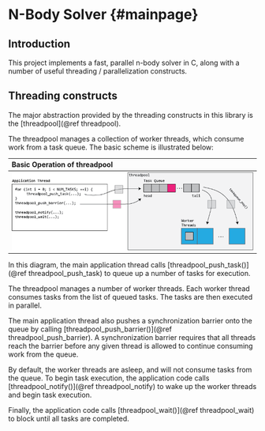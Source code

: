 N-Body Solver {#mainpage}
=========================

## Introduction
This project implements a fast, parallel n-body solver in C, along with a number of useful threading / parallelization constructs.

## Threading constructs
The major abstraction provided by the threading constructs in this library is the [threadpool](@ref threadpool).

The threadpool manages a collection of worker threads, which consume work from a task queue. The basic scheme is illustrated below:

| Basic Operation of threadpool |
| :---- |
| ![](img/threadpool.png) |

In this diagram, the main application thread calls [threadpool_push_task()](@ref threadpool_push_task) to queue up a number of tasks for execution.

The threadpool manages a number of worker threads. Each worker thread consumes tasks from the list of queued tasks. The tasks are then executed in parallel.

The main application thread also pushes a synchronization barrier onto the queue by calling [threadpool_push_barrier()](@ref threadpool_push_barrier).
A synchronization barrier requires that all threads reach the barrier before any given thread is allowed to continue consuming work from the queue.

By default, the worker threads are asleep, and will not consume tasks from the queue. To begin task execution, the application code calls [threadpool_notify()](@ref threadpool_notify) to wake up the worker threads and begin task execution.

Finally, the application code calls [threadpool_wait()](@ref threadpool_wait) to block until all tasks are completed.

